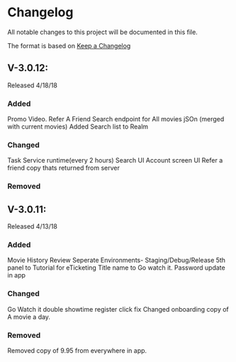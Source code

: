 # Changelog
All notable changes to this project will be documented in this file.

The format is based on [Keep a Changelog](http://keepachangelog.com/en/1.0.0/)
## V-3.0.12:
 Released 4/18/18
### Added
Promo Video.
Refer A Friend
Search endpoint for All movies jSOn (merged with current movies)
Added Search list to Realm
### Changed
Task Service runtime(every 2 hours) 
Search UI
Account screen UI
Refer a friend copy thats returned from server
### Removed



## V-3.0.11: 
Released 4/13/18
### Added
Movie History Review
Seperate Environments- Staging/Debug/Release
5th panel to Tutorial for eTicketing
Title name to Go watch it.
Password update in app
### Changed
Go Watch it double showtime register click fix
Changed onboarding copy of A movie a day.
### Removed
Removed copy of 9.95 from everywhere in app.


